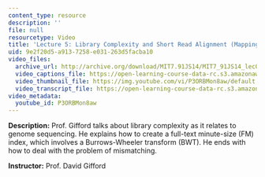 ```yaml
---
content_type: resource
description: ''
file: null
resourcetype: Video
title: 'Lecture 5: Library Complexity and Short Read Alignment (Mapping)'
uid: 9e2f20d5-a913-7258-e031-263d5facba10
video_files:
  archive_url: http://archive.org/download/MIT7.91JS14/MIT7_91JS14_lec05_300k.mp4
  video_captions_file: https://open-learning-course-data-rc.s3.amazonaws.com/7-91j-foundations-of-computational-and-systems-biology-spring-2014/382e69ea17eb525fbb89f4403d5f5ecf_P3ORBMon8aw.vtt
  video_thumbnail_file: https://img.youtube.com/vi/P3ORBMon8aw/default.jpg
  video_transcript_file: https://open-learning-course-data-rc.s3.amazonaws.com/7-91j-foundations-of-computational-and-systems-biology-spring-2014/109dd4dec3d27d8c6cfc16bb39b3c4d2_P3ORBMon8aw.pdf
video_metadata:
  youtube_id: P3ORBMon8aw
---
```


**Description:** Prof. Gifford talks about library complexity as it relates to genome sequencing. He explains how to create a full-text minute-size (FM) index, which involves a Burrows-Wheeler transform (BWT). He ends with how to deal with the problem of mismatching.

**Instructor:** Prof. David Gifford